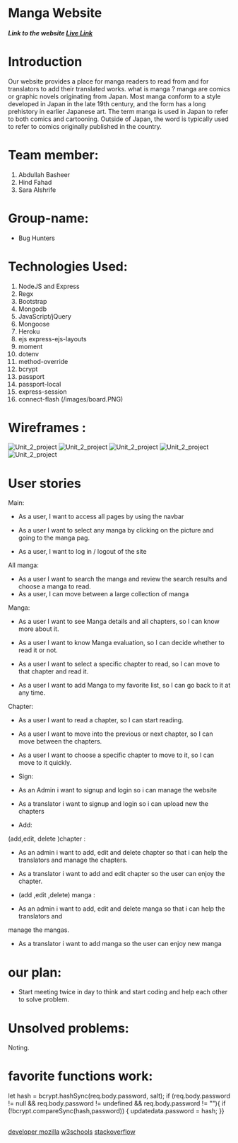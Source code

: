 # Manga Website
##### Link to the website [Live Link](https://manga-sei-15.herokuapp.com/)
# Introduction
Our website provides a place for manga readers to read from and for translators to add their translated works.
what is manga ?
manga are comics or graphic novels originating from Japan. Most manga conform to a style developed in Japan in the late 19th century, and the form has a long prehistory in earlier Japanese art. The term manga is used in Japan to refer to both comics and cartooning. Outside of Japan, the word is typically used to refer to comics originally published in the country.

# Team member:
1. Abdullah Basheer
2. Hind Fahad
3. Sara Alshrife 
# Group-name:
* Bug Hunters

# Technologies Used:
1. NodeJS and Express
2. Regx
3. Bootstrap
4. Mongodb
5. JavaScript/jQuery
6. Mongoose
7. Heroku
8. ejs express-ejs-layouts
9. moment 
10. dotenv 
11. method-override 
12. bcrypt
13. passport 
14. passport-local 
15. express-session
16. connect-flash 
(/images/board.PNG)
# Wireframes :
![Unit_2_project](/public/img/1.jpg)
![Unit_2_project](/public/img/2.jpg)
![Unit_2_project](/public/img/3.jpg)
![Unit_2_project](/public/img/4.jpg)
![Unit_2_project](/public/img/5.jpg)
# User stories
Main: 
* As a user, I want to access all pages by using the navbar 

* As a user I want to select any manga by clicking on the picture and going to the manga pag.
* As a user, I want to log in / logout of the site

 All manga:
* As a user I want to  search the manga and review the search results and choose a manga to read.
* As a user, I can move between a large collection of manga 

Manga: 

* As a user I want to see Manga details and all chapters, so I can know more about it.

*  As a user I want to know Manga evaluation, so I can decide whether to read it or not.

*  As a user I want to select a specific chapter to read, so I can move to that chapter and read it.

*  As a user I want to add Manga to my favorite list, so I can go back to it at any time.

Chapter:

*  As a user I want to read a chapter, so I can start reading.

* As a user I want to move into the previous or next chapter, so I can move between the chapters.

*  As a user I want to choose a specific chapter to move to it, so I can move to it quickly. 


* Sign:

* As an Admin i want to signup and  login so i can manage the website
	
* As a translator i want to signup and login so i can upload new the chapters
	

* Add:
	
(add,edit, delete )chapter :

* As an admin i want to add, edit and delete chapter so that i can help the translators and 
manage the chapters.

* As a translator i want to add and edit chapter so the user can enjoy the chapter.


*  (add ,edit ,delete) manga :

* As an admin i want to add, edit and delete manga so that i can help the translators and 

manage the mangas.

* As a translator i want to add manga so the user can enjoy new manga


# our plan:
* Start meeting twice in day to think and start coding and help each other to solve problem.

# Unsolved problems:

Noting.

# favorite functions work:
 let hash = bcrypt.hashSync(req.body.password, salt);
  if (req.body.password != null && req.body.password != undefined && req.body.password != ""){
    if (!bcrypt.compareSync(hash,password)) {
    updatedata.password = hash;
  }}

 
##

[developer mozilla](https://developer.mozilla.org/en-US/docs/Learn/HTML/Howto/Use_data_attributes)
[w3schools](https://www.w3schools.com)
[stackoverflow](https://stackoverflow.com)
